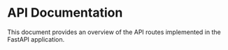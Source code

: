 # API Documentation

This document provides an overview of the API routes implemented in the FastAPI application.